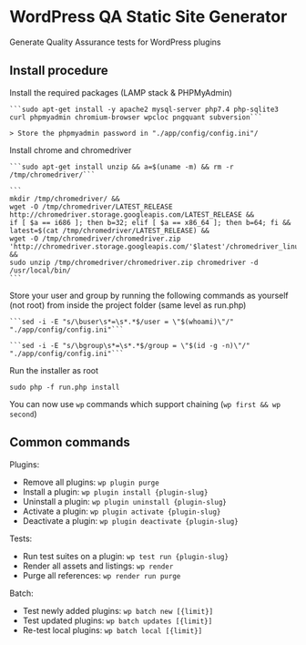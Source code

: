 # WordPress QA Static Site Generator

Generate Quality Assurance tests for WordPress plugins

## Install procedure

Install the required packages (LAMP stack & PHPMyAdmin)

    ```sudo apt-get install -y apache2 mysql-server php7.4 php-sqlite3 curl phpmyadmin chromium-browser wpcloc pngquant subversion```

    > Store the phpmyadmin password in "./app/config/config.ini"/

Install chrome and chromedriver

    ```sudo apt-get install unzip && a=$(uname -m) && rm -r /tmp/chromedriver/```

    ```
    mkdir /tmp/chromedriver/ &&
    wget -O /tmp/chromedriver/LATEST_RELEASE http://chromedriver.storage.googleapis.com/LATEST_RELEASE &&
    if [ $a == i686 ]; then b=32; elif [ $a == x86_64 ]; then b=64; fi &&
    latest=$(cat /tmp/chromedriver/LATEST_RELEASE) &&
    wget -O /tmp/chromedriver/chromedriver.zip 'http://chromedriver.storage.googleapis.com/'$latest'/chromedriver_linux'$b'.zip' &&
    sudo unzip /tmp/chromedriver/chromedriver.zip chromedriver -d /usr/local/bin/
    ```

Store your user and group by running the following commands as yourself (not root) from inside the project folder (same level as run.php)

    ```sed -i -E "s/\buser\s*=\s*.*$/user = \"$(whoami)\"/" "./app/config/config.ini"```

    ```sed -i -E "s/\bgroup\s*=\s*.*$/group = \"$(id -g -n)\"/" "./app/config/config.ini"```

Run the installer as root

```sudo php -f run.php install```

You can now use ```wp``` commands which support chaining (```wp first && wp second```)

## Common commands

Plugins:

 * Remove all plugins:  ```wp plugin purge```
 * Install a plugin:    ```wp plugin install {plugin-slug}```
 * Uninstall a plugin:  ```wp plugin uninstall {plugin-slug}```
 * Activate a plugin:   ```wp plugin activate {plugin-slug}```
 * Deactivate a plugin: ```wp plugin deactivate {plugin-slug}```
 
Tests:

 * Run test suites on a plugin: ```wp test run {plugin-slug}```
 * Render all assets and listings: ```wp render```
 * Purge all references: ```wp render run purge```

Batch:
 * Test newly added plugins: ```wp batch new [{limit}]```
 * Test updated plugins:     ```wp batch updates [{limit}]```
 * Re-test local plugins:    ```wp batch local [{limit}]```